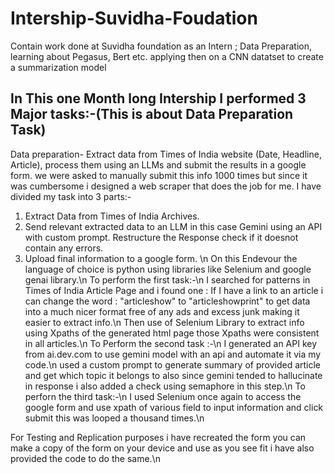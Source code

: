 # Intership-Suvidha-Foudation
Contain work done at Suvidha foundation as an Intern ; Data Preparation, learning about Pegasus, Bert etc. applying then on a CNN datatset to create a summarization model
## In This one Month long Intership I performed 3 Major tasks:-(This is about Data Preparation Task) 
Data preparation- Extract data from Times of India website (Date, Headline, Article), process them using an LLMs and submit the results in a google form.
 we were asked to manually submit this info 1000 times but since it was cumbersome i designed a web scraper that does the job for me.
 I have divided my task into 3 parts:-
 1) Extract Data from Times of India Archives.
 2) Send relevant extracted data to an LLM in this case Gemini using an API with custom prompt. Restructure the Response check if it doesnot contain any errors.
 3) Upload final information to a google form.
\n
On this Endevour the language of choice is python using libraries like Selenium and google genai library.\n
To perform the first task:-\n
I searched for patterns in Times of India Article Page and i found one : If I have a link to an article i can change the word : "articleshow" to "articleshowprint" to get data into a much nicer format free of any ads and excess junk making it easier to extract info.\n
Then use of Selenium Library to extract info using Xpaths of the generated html page those Xpaths were consistent in all articles.\n
To Perform the second task :-\n
I generated an API key from ai.dev.com to use gemini model with an api and automate it via my code.\n
used a custom prompt to generate summary of provided article and get which topic it belongs to also since gemini tended to hallucinate in response i also added a check using semaphore in this step.\n
To perforn the third task:-\n
I used Selenium once again to access the google form and use xpath of various field to input information and click submit this was looped a thousand times.\n

For Testing and Replication purposes i have recreated the form you can make a copy of the form on your device and use as you see fit i have also provided the code to do the same.\n

